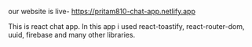 our website is live- https://pritam810-chat-app.netlify.app

This is react chat app.
In this app i used react-toastify, react-router-dom, uuid, firebase and many other libraries.

